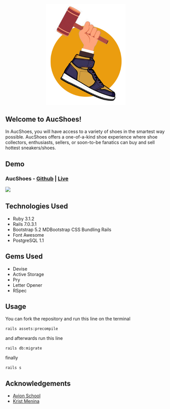 <p align="center">
  
<img src="https://github.com/emerjohncy/final_project/blob/main/app/assets/images/aucshoes-nav.png" width=250>
  
</p>

## Welcome to AucShoes! 
In AucShoes, you will have access to a variety of shoes in the smartest way possible. AucShoes offers a one-of-a-kind shoe experience where shoe collectors, enthusiasts, sellers, or soon-to-be fanatics can buy and sell hottest sneakers/shoes.

## Demo
### AucShoes - [Github](https://github.com/emerjohncy/final_project) | [Live](https://still-caverns-49332.herokuapp.com/)
<img src="https://github.com/druv5319/Sneaks-API/blob/master/Screenshots/demo.gif" width=700 >

## Technologies Used
  - Ruby 3.1.2
  - Rails 7.0.3.1
  - Bootstrap 5.2 MDBootstrap CSS Bundling Rails
  - Font Awesome
  - PostgreSQL 1.1

## Gems Used
  - Devise
  - Active Storage
  - Pry
  - Letter Opener
  - RSpec
  
## Usage
You can fork the repository and run this line on the terminal
```
rails assets:precompile
```
and afterwards run this line
```
rails db:migrate
```
finally
```
rails s
```

## Acknowledgements

 - [Avion School](https://www.avionschool.com/)
 - [Krist Menina](https://github.com/kristm)
